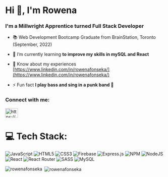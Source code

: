<h1>Hi 👋, I'm Rowena</h1>
<h3>I'm a Millwright Apprentice turned Full Stack Developer</h3>

- 📚 Web Development Bootcamp Graduate from BrainStation, Toronto (September, 2022)

- 🌱 I’m currently learning **to improve my skills in mySQL and React**

- 📄 Know about my experiences [https://www.linkedin.com/in/rowenafonseka/](https://www.linkedin.com/in/rowenafonseka/)

- ⚡ Fun fact **I play bass and sing in a punk band 🎸**

<h3 align="left">Connect with me:</h3>
<p align="left">
<a href="https://www.linkedin.com/in/rowenafonseka" target="blank"><img align="center" src="https://raw.githubusercontent.com/rahuldkjain/github-profile-readme-generator/master/src/images/icons/Social/linked-in-alt.svg" alt="https://www.linkedin.com/in/rowenafonseka/" height="30" width="40" /></a>
</p>

# 💻 Tech Stack:
![JavaScript](https://img.shields.io/badge/javascript-%23323330.svg?style=for-the-badge&logo=javascript&logoColor=%23F7DF1E) ![HTML5](https://img.shields.io/badge/html5-%23E34F26.svg?style=for-the-badge&logo=html5&logoColor=white) ![CSS3](https://img.shields.io/badge/css3-%231572B6.svg?style=for-the-badge&logo=css3&logoColor=white) ![Firebase](https://img.shields.io/badge/firebase-%23039BE5.svg?style=for-the-badge&logo=firebase) ![Express.js](https://img.shields.io/badge/express.js-%23404d59.svg?style=for-the-badge&logo=express&logoColor=%2361DAFB) ![NPM](https://img.shields.io/badge/NPM-%23000000.svg?style=for-the-badge&logo=npm&logoColor=white) ![NodeJS](https://img.shields.io/badge/node.js-6DA55F?style=for-the-badge&logo=node.js&logoColor=white) ![React](https://img.shields.io/badge/react-%2320232a.svg?style=for-the-badge&logo=react&logoColor=%2361DAFB) ![React Router](https://img.shields.io/badge/React_Router-CA4245?style=for-the-badge&logo=react-router&logoColor=white) ![SASS](https://img.shields.io/badge/SASS-hotpink.svg?style=for-the-badge&logo=SASS&logoColor=white) ![MySQL](https://img.shields.io/badge/mysql-%2300f.svg?style=for-the-badge&logo=mysql&logoColor=white)

<p><img align="left" src="https://github-readme-stats.vercel.app/api/top-langs?username=rowenafonseka&show_icons=true&locale=en&layout=compact" alt="rowenafonseka" /></p>

<p>&nbsp;<img align="center" src="https://github-readme-stats.vercel.app/api?username=rowenafonseka&show_icons=true&locale=en" alt="rowenafonseka" /></p>
